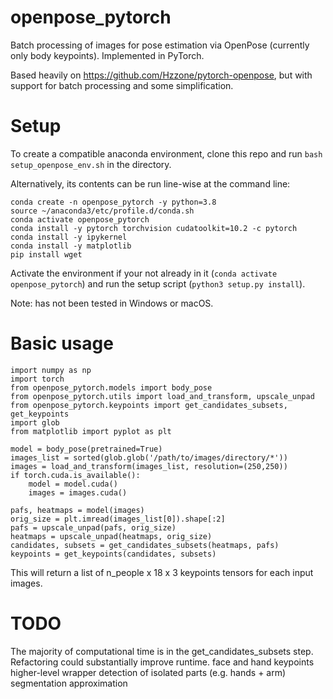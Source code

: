 # openpose_pytorch

Batch processing of images for pose estimation via OpenPose (currently only body keypoints).  Implemented in PyTorch.

Based heavily on https://github.com/Hzzone/pytorch-openpose, but with support for batch processing and some simplification.

# Setup

To create a compatible anaconda environment, clone this repo and run `bash setup_openpose_env.sh` in the directory.

Alternatively, its contents can be run line-wise at the command line:

```
conda create -n openpose_pytorch -y python=3.8
source ~/anaconda3/etc/profile.d/conda.sh
conda activate openpose_pytorch
conda install -y pytorch torchvision cudatoolkit=10.2 -c pytorch
conda install -y ipykernel
conda install -y matplotlib
pip install wget
```

Activate the environment if your not already in it (`conda activate openpose_pytorch`) and run the setup script (`python3 setup.py install`).

Note: has not been tested in Windows or macOS.

# Basic usage

```
import numpy as np
import torch
from openpose_pytorch.models import body_pose
from openpose_pytorch.utils import load_and_transform, upscale_unpad
from openpose_pytorch.keypoints import get_candidates_subsets, get_keypoints
import glob
from matplotlib import pyplot as plt

model = body_pose(pretrained=True)
images_list = sorted(glob.glob('/path/to/images/directory/*'))
images = load_and_transform(images_list, resolution=(250,250))
if torch.cuda.is_available():
    model = model.cuda()
    images = images.cuda()

pafs, heatmaps = model(images)
orig_size = plt.imread(images_list[0]).shape[:2]
pafs = upscale_unpad(pafs, orig_size)
heatmaps = upscale_unpad(heatmaps, orig_size)
candidates, subsets = get_candidates_subsets(heatmaps, pafs)
keypoints = get_keypoints(candidates, subsets)
```
This will return a list of n_people x 18 x 3 keypoints tensors for each input images.

# TODO
The majority of computational time is in the get_candidates_subsets step.  Refactoring could substantially improve runtime.
face and hand keypoints
higher-level wrapper
detection of isolated parts (e.g. hands + arm)
segmentation approximation
